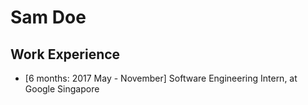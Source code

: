 # Sam Doe

## Work Experience

* [6 months: 2017 May - November] Software Engineering Intern, at Google Singapore
